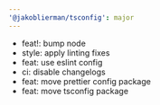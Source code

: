 ```yaml
---
'@jakoblierman/tsconfig': major
---
```


- feat!: bump node
- style: apply linting fixes
- feat: use eslint config
- ci: disable changelogs
- feat: move prettier config package
- feat: move tsconfig package
